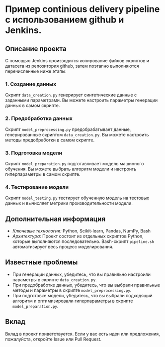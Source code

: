 # Пример continious delivery pipeline с использованием github и Jenkins.

## Описание проекта

С помощью Jenkins производится копирование файлов скриптов и датасета из репозитория github, затем поэтапно выполняются перечисленные ниже этапы:

### 1. Создание данных

Скрипт `data_creation.py` генерирует синтетические данные с заданными параметрами. Вы можете настроить параметры генерации данных в самом скрипте. 

### 2. Предобработка данных

Скрипт `model_preprocessing.py` предобрабатывает данные, генерированные скриптом `data_creation.py`. Вы можете настроить методы предобработки в самом скрипте. 

### 3. Подготовка модели

Скрипт `model_preparation.py` подготавливает модель машинного обучения. Вы можете выбрать алгоритм модели и настроить гиперпараметры в самом скрипте. 

### 4. Тестирование модели

Скрипт `model_testing.py` тестирует обученную модель на тестовых данных и вычисляет метрики производительности модели. 

## Дополнительная информация

- *Ключевые технологии:* Python, Scikit-learn, Pandas, NumPy, Bash
- *Архитектура:* Проект состоит из отдельных скриптов Python, которые выполняются последовательно. Bash-скрипт `pipeline.sh` автоматизирует весь процесс моделирования.

## Известные проблемы

- При генерации данных, убедитесь, что вы правильно настроили параметры в скрипте `data_creation.py`. 
- При предобработке данных, убедитесь, что вы выбрали правильные методы и параметры в скрипте `model_preprocessing.py`.
- При подготовке модели, убедитесь, что вы выбрали подходящий алгоритм и оптимизировали гиперпараметры в скрипте `model_preparation.py`.

## Вклад

Вклад в проект приветствуется.  Если у вас есть идеи или предложения, пожалуйста, откройте Issue или Pull Request. 
